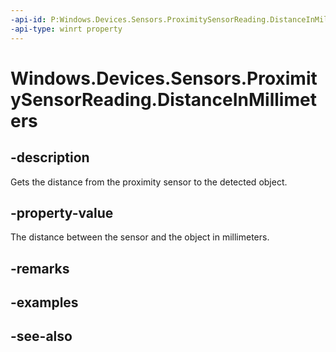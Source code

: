 ----api-id: P:Windows.Devices.Sensors.ProximitySensorReading.DistanceInMillimeters
-api-type: winrt property
---<!-- Property syntaxpublic Windows.Foundation.IReference<uint> DistanceInMillimeters { get; }--># Windows.Devices.Sensors.ProximitySensorReading.DistanceInMillimeters## -descriptionGets the distance from the proximity sensor to the detected object.## -property-valueThe distance between the sensor and the object in millimeters.## -remarks## -examples## -see-also